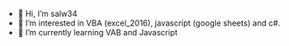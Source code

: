 - 👋 Hi, I’m salw34
- 👀 I’m interested in VBA (excel_2016), javascript (google sheets) and c#.
- 🌱 I’m currently learning VAB and Javascript

<!---
Salw34
--->
